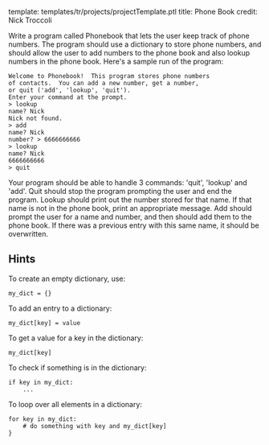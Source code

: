 template: templates/tr/projects/projectTemplate.ptl
title: Phone Book
credit: Nick Troccoli

Write a program called Phonebook that lets the user keep track of phone numbers.  The program should use a dictionary to store phone numbers, and should allow the user to add numbers to the phone book and also lookup numbers in the phone book.  Here's a sample run of the program:

```
Welcome to Phonebook!  This program stores phone numbers
of contacts.  You can add a new number, get a number,
or quit ('add', 'lookup', 'quit').
Enter your command at the prompt.
> lookup
name? Nick
Nick not found.
> add
name? Nick
number? > 6666666666
> lookup
name? Nick
6666666666
> quit
```

Your program should be able to handle 3 commands: 'quit', 'lookup' and 'add'.  Quit should stop the program prompting the user and end the program.  Lookup should print out the number stored for that name.  If that name is not in the phone book, print an appropriate message.  Add should prompt the user for a name and number, and then should add them to the phone book.  If there was a previous entry with this same name, it should be overwritten.



## Hints
To create an empty dictionary, use:

```
my_dict = {}
```

To add an entry to a dictionary:

```
my_dict[key] = value
```

To get a value for a key in the dictionary:

```
my_dict[key]
```

To check if something is in the dictionary:

```
if key in my_dict:
	...
```

To loop over all elements in a dictionary:

```
for key in my_dict:
    # do something with key and my_dict[key]
}
```